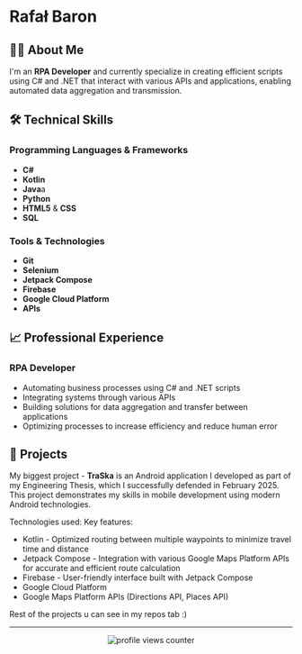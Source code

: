 # Rafał Baron

## 👨‍💻 About Me

I'm an **RPA Developer** and currently specialize in creating efficient scripts using C# and .NET that interact with various APIs and applications, enabling automated data aggregation and transmission.

## 🛠️ Technical Skills

### Programming Languages & Frameworks
- **C#**
- **Kotlin**
- **Java**a
- **Python**
- **HTML5** & **CSS**
- **SQL**

### Tools & Technologies
- **Git**
- **Selenium**
- **Jetpack Compose**
- **Firebase**
- **Google Cloud Platform**
- **APIs**

## 📈 Professional Experience

### RPA Developer
- Automating business processes using C# and .NET scripts
- Integrating systems through various APIs
- Building solutions for data aggregation and transfer between applications
- Optimizing processes to increase efficiency and reduce human error

## 🚀 Projects

My biggest project - **TraSka** is an Android application I developed as part of my Engineering Thesis, which I successfully defended in February 2025. 
This project demonstrates my skills in mobile development using modern Android technologies.

Technologies used:                                                    Key features:

- Kotlin                                                              - Optimized routing between multiple waypoints to minimize travel time and distance
- Jetpack Compose                                                     - Integration with various Google Maps Platform APIs for accurate and efficient route calculation
- Firebase                                                            - User-friendly interface built with Jetpack Compose
- Google Cloud Platform
- Google Maps Platform APIs (Directions API, Places API)

Rest of the projects u can see in my repos tab :)

---

<div align="center">
  <img src="https://komarev.com/ghpvc/?username=rafalBaron&label=Profile%20views&color=0e75b6&style=flat" alt="profile views counter">
</div>
